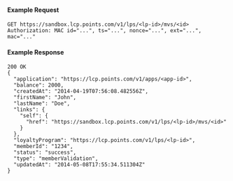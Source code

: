 #### Example Request

    GET https://sandbox.lcp.points.com/v1/lps/<lp-id>/mvs/<id>
    Authorization: MAC id="...", ts="...", nonce="...", ext="...", mac="..."

#### Example Response

    200 OK
    {
      "application": "https://lcp.points.com/v1/apps/<app-id>",
      "balance": 2000,
      "createdAt": "2014-04-19T07:56:08.482556Z",
      "firstName": "John",
      "lastName": "Doe",
      "links": {
        "self": {
          "href": "https://sandbox.lcp.points.com/v1/lps/<lp-id>/mvs/<id>"
        }
      },
      "loyaltyProgram": "https://lcp.points.com/v1/lps/<lp-id>",
      "memberId": "1234",
      "status": "success",
      "type": "memberValidation",
      "updatedAt": "2014-05-08T17:55:34.511304Z"
    }
